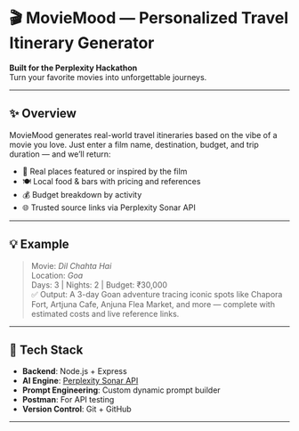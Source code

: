 # 🎬 MovieMood — Personalized Travel Itinerary Generator

**Built for the Perplexity Hackathon**  
Turn your favorite movies into unforgettable journeys.

---

## ✨ Overview

MovieMood generates real-world travel itineraries based on the vibe of a movie you love. Just enter a film name, destination, budget, and trip duration — and we’ll return:

- 🎯 Real places featured or inspired by the film
- 🍽️ Local food & bars with pricing and references
- 💰 Budget breakdown by activity
- 🌐 Trusted source links via Perplexity Sonar API

---

## 💡 Example

> Movie: *Dil Chahta Hai*  
> Location: *Goa*  
> Days: 3 | Nights: 2 | Budget: ₹30,000  
> ✅ Output: A 3-day Goan adventure tracing iconic spots like Chapora Fort, Artjuna Cafe, Anjuna Flea Market, and more — complete with estimated costs and live reference links.

---

## 🔧 Tech Stack

- **Backend**: Node.js + Express
- **AI Engine**: [Perplexity Sonar API](https://docs.perplexity.ai/)
- **Prompt Engineering**: Custom dynamic prompt builder
- **Postman**: For API testing
- **Version Control**: Git + GitHub

---

